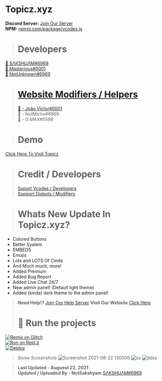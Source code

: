 # Topicz.xyz
**Discord Server:** [Join Our Server](https://discord.gg/eWpusb5yn4)<br>
**NPM:** [npmjs.com/package/vcodes.js](https://www.npmjs.com/package/vcodes.js)<br>

> # Developers
<a href="https://topicz.xyz/user/745581095747059722">👤 SΛКSHЏΛM#6969<br>
<a href="https://topicz.xyz/user/693553429380857978">👤 Masterious#0001<br>
<a href="https://topicz.xyz/user/729554449844011130">👤 NotUnknown#6969<br>
  
> # Website Modifiers / Helpers 
> 👤 - João Victor#0001</a><br>
> 👤 - NotMichx#6969</a><br>
> 👤 - G∙MAX#5599</a><br>


> # Demo
<a href="https://topicz.xyz/">Click Here To Visit Topicz</a>
<br>

> # Credit / Developers
> [Suport Vcodes / Developers](https://vcodes.xyz/)<br>
> [Support Disbots / Modifiers](https://disbots.xyz/)<br>

> # Whats New Update In Topicz.xyz?

- Colored Buttons
- Better Syatem
- EMBEDS
- Emojis
- Lots and LOTS Of Cmds
- And Much much, more!
- Added Premium 
- Added Bug Report
- Added Live Chat 24/7
- New admin panel!  (Default light theme) 
- Added (kinda) dark theme to the admin panel!

> **Need Help!?** [Join Our Help Server](https://discord.gg/eWpusb5yn4)
> **Visit Our Website** [Click Here](https://topicz.xyz/)
> 
> # 💨 **Run the projects**
[![Remix on Glitch](https://cdn.glitch.com/2703baf2-b643-4da7-ab91-7ee2a2d00b5b%2Fremix-button.svg)](https://glitch.com/edit/#!/import/github/vcodes-xyz/vcodes)<br>
[![Run on Repl.it](https://repl.it/badge/github/vcodes-xyz/bot-list)](https://replit.com/@NotSakshyam6966/Topicz#README.md)<br>
[![Deploy](https://www.herokucdn.com/deploy/button.svg)](https://heroku.com/deploy?template=https://github.com/vcodes-xyz/vcodes)

> *Some Screenshots*
![Screenshot 2021-08-22 130006](https://user-images.githubusercontent.com/88571629/130346121-7d6588a8-2ac9-4714-980e-90c20954642d.png)
![ss](https://user-images.githubusercontent.com/88571629/130346178-20fd8a9f-7203-44e9-a598-80363c269487.png)
![ddss](https://user-images.githubusercontent.com/88571629/130346198-23302c9a-ea60-4b7a-a7ab-1198c1027901.png)



> **Last Updated - Auguest 22, 2021**<br>
> **Updated / Uploaded By - NotSakshyam** [SΛКSHЏΛM#6969](https://topicz.xyz/user/825651289102090250)<br>
